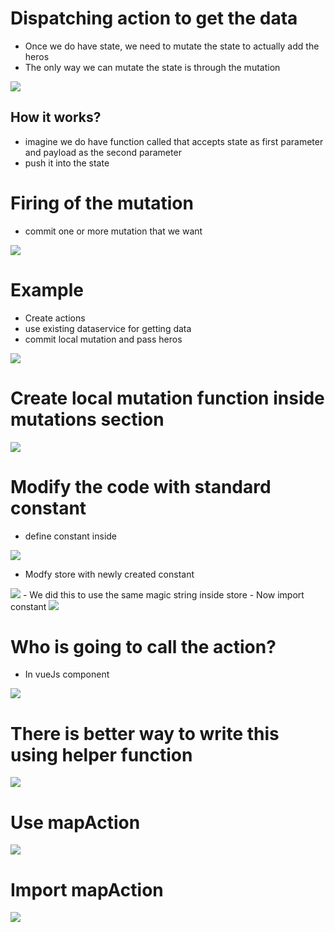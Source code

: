 # Dispatching action to get the data #
- Once we do have state, we need to mutate the state to actually add the heros
- The only way we can mutate the state is through the mutation
<img src="img/img1.PNG"/>

## How it works? ##
- imagine we do have function called that accepts state as first parameter and payload as the second parameter
- push it into the state

# Firing of the mutation #
- commit one or more mutation that we want
<img src="img/img2.PNG"/>

# Example #
- Create actions
- use existing dataservice for getting data
- commit local mutation and pass heros
<img src="img/img3.PNG"/>

 # Create local mutation function inside mutations section #
<img src="img/img4.PNG"/>

# Modify the code with standard constant #
- define constant inside 
<img src="img/img5.PNG"/>

- Modfy store with newly created constant
<img src="img/img6.PNG"/>
- We did this to use the same magic string inside store
- Now import constant
<img src="img/img7.PNG"/>

# Who is going to call the action? #
- In vueJs component 
<img src="img/img8.PNG"/>

# There is better way to write this using helper function #
<img src="img/img9.PNG"/>

# Use mapAction #
<img src="img/img10.PNG"/>

# Import mapAction #
<img src="img/img11.PNG"/>